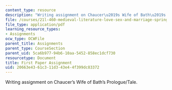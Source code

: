 ```yaml
---
content_type: resource
description: "Writing assignment on Chaucer\u2019s Wife of Bath\u2019s Prologue/Tale."
file: /courses/21l-460-medieval-literature-love-sex-and-marriage-spring-2015/20663e4361c311d343e44f399dc83372_MIT21L_460S15_Paper1.pdf
file_type: application/pdf
learning_resource_types:
- Assignments
ocw_type: OCWFile
parent_title: Assignments
parent_type: CourseSection
parent_uid: 5ca6b977-94b6-10aa-5452-858ec1dcf730
resourcetype: Document
title: First Paper Assignment
uid: 20663e43-61c3-11d3-43e4-4f399dc83372
---
```

Writing assignment on Chaucer’s Wife of Bath’s Prologue/Tale.

